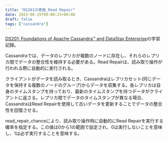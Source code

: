 ```yaml
---
title: "DS201の実施_Read Repair"
date: 2023-06-25T09:00:23+09:00
draft: false
tags: ["cassandra"] 
---
```

<!--more-->
[DS201: Foundations of Apache Cassandra™ and DataStax Enterprise](https://www.datastax.com/jp/resources/datasheet/ds201-datastax-enterprise-foundations-apache-cassandratm)の学習記録。

Cassandraでは、データのレプリカが複数のノードに存在し、それらのレプリカ間でデータの整合性を維持する必要がある。Read Repairは、読み取り操作が行われる際に自動的に実行される。

クライアントがデータを読み取るとき、Cassandraはレプリカセット(同じデータを保持する複数のノードのグループ)からデータを収集する。各レプリカは自身のタイムスタンプを持っており、最新のタイムスタンプを持つデータがクライアントに返さる。レプリカ間でデータのタイムスタンプが異なる場合、CassandraはRead Repairを使用して古いデータを更新することでデータの整合性を回復させる。

read_repair_chanceにより、読み取り操作時に自動的にRead Repairを実行する確率を指定する。この値は0から1の範囲で設定され、0は実行しないことを意味し、1は必ず実行することを意味する。
